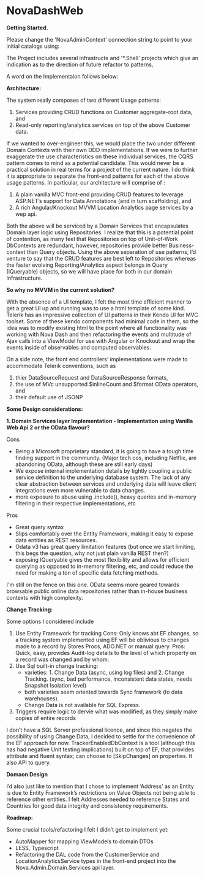 # NovaDashWeb

**Getting Started.**

Please change the 'NovaAdminContext' connection string to point to your initial catalogs using:
<add name="DefaultConnection" connectionString="Data Source={your data source};AttachDbFilename=|DataDirectory|\Nova.Admin.mdf;Initial Catalog=aspnet-NovaAdmin;Integrated Security=True" 
    providerName="System.Data.SqlClient" />

The Project includes several infrastructe and '*.Shell' projects which give an indication as to the direction of future refactor to patterns,

A word on the Implementaion follows below:


**Architecture:**

The system really composes of two different Usage patterns:
1.	Services providing CRUD functions on Customer aggregate-root data, and 
2.	Read-only reporting/analytics services on top of the above Customer data. 

If we wanted to over-engineer this, we would place the two under different Domain Contexts with their own DDD implementations. If we were to further exaggerate the use characteristics on these individual services, the CQRS pattern comes to mind as a potential candidate. This would never be a practical solution in real terms for a project of the current nature. I do think it is appropriate to separate the front-end patterns for each of the above usage patterns. In particular, our architecture will comprise of :

1.	A plain vanilla MVC front-end providing CRUD features to leverage ASP.NET’s support for Data Annotations (and in turn scaffolding), and
2.	A rich Angular/Knockout MVVM Location Analytics page services by a wep api.

Both the above will be serviced by a Domain Services that encapsulates Domain layer logic using Repositories. I realize that this is a potential point of contention, as many feel that Repositories on top of Unit-of-Work DbContexts are redundant, however, repositories provide better Business-context than Query objects. Using the above separation of use patterns, I’d venture to say that the CRUD features are best left to Repositories whereas the faster evolving Reporting/Analytics aspect belongs in Query (IQueryable) objects, so we will have place for both in our domain Infrastructure.


**So why no MVVM in the current solution?**

With the absence of a UI template, I felt the most time efficient manner to get a great UI up and running was to use a html template of some kind. Telerik has an impressive collection of UI patterns in their Kendo UI for MVC toolset. Some of these kendo components had minimal code in them, so the idea was to modify existing html to the point where all functionality was working with Nova Dash and then refactoring the events and multitude of Ajax calls into a ViewModel for use with Angular or Knockout and wrap the events inside of observables and computed observables. 

On a side note, the front end controllers’ implementations were made to accommodate Telerik conventions, such as 
1.	thier DataSourceRequest and DataSourceResponse formats, 
2.	the use of MVc unsupported $inlineCount and $format OData operators, and 
3.	their default use of JSONP



**Some Design considerations:**

**1. Domain Services layer Implementation - Implementation using Vanilla Web Api 2 or the OData flavour?**

Cons
- Being a Microsoft proprietary standard, it is going to have a tough time finding support in the community. (Major tech cos, including Netflix, are abandoning OData, although these are still early days)
- We expose internal implementation details by tightly coupling a public service definition to the underlying database system. The lack of any clear abstraction between services and underlying data will leave client integrations even more vulnerable to data changes.
- more exposure to abuse using .include(), heavy queries and  in-memory filtering in their respective implementations, etc

Pros
- Great query syntax
- Slips comfortably over the Entity Framework, making it easy to expose data entities as REST resources. 
- Odata v3 has great query limitation features (but once we start limiting, this begs the question, why not just plain vanilla REST then?)
- exposing IQueryable gives the most flexibility and allows for efficient querying as opposed to in-memory filtering, etc, and could reduce the need for making a ton of specific data fetching methods.

I'm still on the fence on this one. OData seems more geared towards browsable public  online data repositories rather than in-house business contexts with high complexity. 


**Change Tracking:**

Some options I considered include
1.	Use Entity Framework for tracking
Cons:  Only knows abt EF changes, so a tracking system implemented using EF will be oblivious to changes made to a record by Stores Procs, ADO.NET or manual query.
Pros: Quick, easy, provides Audit-log details to the level of which property on a record was changed and by whom.
2.	Use Sql built-in change tracking: 
    - varieties: 1. Change Data (async, using log files) and 2. Change Tracking. (sync, bad performance, inconsistent data states, needs Snapshot Isolation level)
    - both varieties seem oriented towards Sync framework (to data warehouses). 
    - Change Data is not available for SQL Express. 
3.	Triggers require logic to dervie what was modified, as they simply make copies of entire records 

I don’t have a SQL Server professional licence, and since this negates the possibility of using Change Data, I decided to settle for the convenience of the EF approach for now. 
TrackerEnabledDbContext is a tool (although this has had negative Unit testing implications) built on top of EF, that provides attribute and fluent syntax; can choose to [SkipChanges] on properties. It also API to query.

**Domaon Design**

I’d also just like to mention that I chose to implement ‘Address’ as an Entity is due to Entity Framework’s restrictions on Value Objects not being able to reference other entities. I felt Addresses needed to reference States and Countries for good data integrity and consistency requirements.


**Roadmap:**

Some crucial tools/refactoring I felt I didn’t get to implement yet:
-	AutoMapper for mapping ViewModels to domain DTOs
-	LESS, Typescript
-	Refactoring the DAL code from the CustomerService and LocationAnalyticsService types in the front-end project into the Nova.Admin.Domain.Services api layer.




